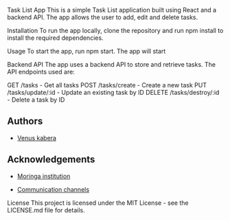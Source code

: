 Task List App
This is a simple Task List application built using React and a backend API. The app allows the user to add, edit and delete tasks.

Installation
To run the app locally, clone the repository and run npm install to install the required dependencies.

Usage
To start the app, run npm start. The app will start

Backend API
The app uses a backend API to store and retrieve tasks. The API endpoints used are:

GET /tasks - Get all tasks
POST /tasks/create - Create a new task
PUT /tasks/update/:id - Update an existing task by ID
DELETE /tasks/destroy/:id - Delete a task by ID

## Authors

- [Venus kabera](https://github.com/venus714)


## Acknowledgements

 - [Moringa institution](https://morigaschool.com/courses/software-engineering-course-online/?gclid=EAIaIQobChMIhITYvvHJ-wIVA_Z3Ch3w1AafEAAYASAAEgI2IfD_BwE)
 
 - [Communication channels](https://app.slack.com/client/T0101L740P4/D04C40BEAG2)
 

License
This project is licensed under the MIT License - see the LICENSE.md file for details.



